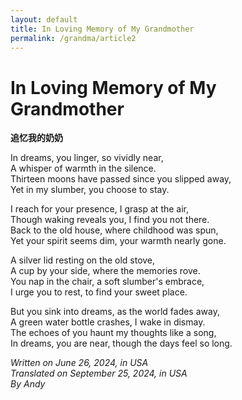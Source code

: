 ```yaml
---
layout: default
title: In Loving Memory of My Grandmother
permalink: /grandma/article2
---
```


# In Loving Memory of My Grandmother  
**追忆我的奶奶**  

In dreams, you linger, so vividly near,  
A whisper of warmth in the silence.  
Thirteen moons have passed since you slipped away,  
Yet in my slumber, you choose to stay.  

I reach for your presence, I grasp at the air,  
Though waking reveals you, I find you not there.  
Back to the old house, where childhood was spun,  
Yet your spirit seems dim, your warmth nearly gone.  

A silver lid resting on the old stove,  
A cup by your side, where the memories rove.  
You nap in the chair, a soft slumber's embrace,  
I urge you to rest, to find your sweet place.  

But you sink into dreams, as the world fades away,  
A green water bottle crashes, I wake in dismay.  
The echoes of you haunt my thoughts like a song,  
In dreams, you are near, though the days feel so long.  

*Written on June 26, 2024, in USA*  
*Translated on September 25, 2024, in USA*  
*By Andy*
